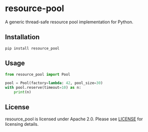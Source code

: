 # resource-pool

A generic thread-safe resource pool implementation for Python.

## Installation

    pip install resource_pool


## Usage

``` python
from resource_pool import Pool

pool = Pool(factory=lambda: 42, pool_size=30)
with pool.reserve(timeout=10) as n:
    print(n)
```


## License

resource_pool is licensed under Apache 2.0.  Please see
[LICENSE][license] for licensing details.

[license]: https://github.com/Bogdanp/resource_pool/blob/master/LICENSE
